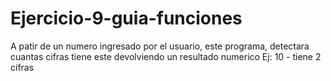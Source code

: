 # Ejercicio-9-guia-funciones
A patir de un numero ingresado por el usuario, este programa, detectara cuantas cifras tiene este devolviendo un resultado numerico
Ej: 10 - tiene 2 cifras
